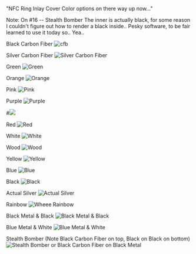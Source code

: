 "NFC Ring Inlay Cover Color options on there way up now..." 

Note: On #16 -- Stealth Bomber The inner is actually black, for some reason I couldn't figure out how to render a black inside..  Pesky software, to be fair learned to use it today so..  Yea..

Black Carbon Fiber
![cfb](1.png)

Silver Carbon Fiber
![Silver Carbon Fiber](2.png)

Green
![Green](3.png)

Orange
![Orange](4.png)

Pink
![Pink](5.png)

Purple
![Purple](6.png)

#![](7.png)

Red
![Red](8.png)

White
![White](9.png)

Wood
![Wood](10.png)

Yellow
![Yellow](11.png)

Blue
![Blue](12.png)

Black
![Black](13.png)

Actual Silver
![Actual Silver](14.png)

Rainbow
![Wheee Rainbow](15.png)

Black Metal & Black
![Black Metal & Black](17.png)

Blue Metal & White
![Blue Metal & White](18.png)

Stealth Bomber (Note Black Carbon Fiber on top, Black on Black on bottom)
![Stealth Bomber or Black Carbon Fiber on Black Metal](16.png)

